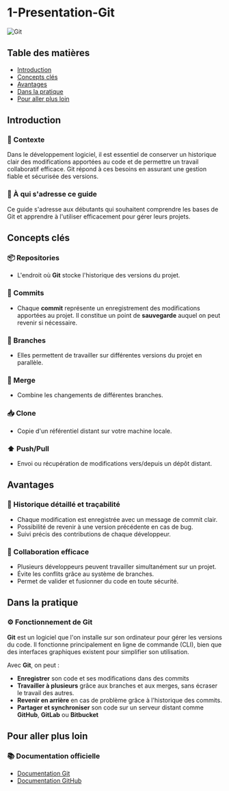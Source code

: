 # 1-Presentation-Git
![Git](https://git-scm.com/images/logos/downloads/Git-Icon-1788C.png)

## Table des matières
- [Introduction](#introduction)
- [Concepts clés](#concepts-clés)
- [Avantages](#avantages)
- [Dans la pratique](#dans-la-pratique)
- [Pour aller plus loin](#pour-aller-plus-loin)

## Introduction
### 🎯 Contexte
Dans le développement logiciel, il est essentiel de conserver un historique clair des modifications apportées au code et de permettre un travail collaboratif efficace. Git répond à ces besoins en assurant une gestion fiable et sécurisée des versions.

### 📝 À qui s'adresse ce guide
Ce guide s'adresse aux débutants qui souhaitent comprendre les bases de Git et apprendre à l'utiliser efficacement pour gérer leurs projets.

## Concepts clés
### 📦 Repositories
- L'endroit où **Git** stocke l'historique des versions du projet.

### 💾 Commits
- Chaque **commit** représente un enregistrement des modifications apportées au projet. Il constitue un point de **sauvegarde** auquel on peut revenir si nécessaire.

### 🌿 Branches
- Elles permettent de travailler sur différentes versions du projet en parallèle.

### 🔄 Merge
- Combine les changements de différentes branches.

### 📥 Clone
- Copie d'un référentiel distant sur votre machine locale.

### ⬆️ Push/Pull
- Envoi ou récupération de modifications vers/depuis un dépôt distant.

## Avantages
### 📜 Historique détaillé et traçabilité
- Chaque modification est enregistrée avec un message de commit clair.
- Possibilité de revenir à une version précédente en cas de bug.
- Suivi précis des contributions de chaque développeur.

### 👥 Collaboration efficace
- Plusieurs développeurs peuvent travailler simultanément sur un projet.
- Évite les conflits grâce au système de branches.
- Permet de valider et fusionner du code en toute sécurité.

## Dans la pratique
### ⚙️ Fonctionnement de Git
**Git** est un logiciel que l'on installe sur son ordinateur pour gérer les versions du code. Il fonctionne principalement en ligne de commande (CLI), bien que des interfaces graphiques existent pour simplifier son utilisation.

Avec **Git**, on peut :
- **Enregistrer** son code et ses modifications dans des commits
- **Travailler à plusieurs** grâce aux branches et aux merges, sans écraser le travail des autres.
- **Revenir en arrière** en cas de problème grâce à l'historique des commits.
- **Partager et synchroniser** son code sur un serveur distant comme **GitHub**, **GitLab** ou **Bitbucket**

## Pour aller plus loin
### 📚 Documentation officielle
- [Documentation Git](https://git-scm.com/docs)
- [Documentation GitHub](https://docs.github.com/fr)